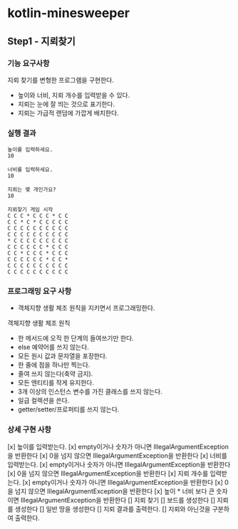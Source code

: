 # kotlin-minesweeper

## Step1 - 지뢰찾기
### 기능 요구사항
지뢰 찾기를 변형한 프로그램을 구현한다.

- 높이와 너비, 지뢰 개수를 입력받을 수 있다.
- 지뢰는 눈에 잘 띄는 것으로 표기한다.
- 지뢰는 가급적 랜덤에 가깝게 배치한다.


### 실행 결과
```text
높이를 입력하세요.
10

너비를 입력하세요.
10

지뢰는 몇 개인가요?
10

지뢰찾기 게임 시작
C C C * C C C * C C
C C * C * C C C C C
C C C C C C C C C C
C C C C C C C C C C
* C C C C C C C C C
C C C C C C * C C C
C C * C C C * C C C
C C C C C C * C C *
C C C C C C C C C C
C C C C C C C C C C

```

### 프로그래밍 요구 사항
* 객체지향 생활 체조 원칙을 지키면서 프로그래밍한다.

객체지향 생활 체조 원칙
- 한 메서드에 오직 한 단계의 들여쓰기만 한다.
- else 예약어를 쓰지 않는다.
- 모든 원시 값과 문자열을 포장한다.
- 한 줄에 점을 하나만 찍는다.
- 줄여 쓰지 않는다(축약 금지).
- 모든 엔티티를 작게 유지한다.
- 3개 이상의 인스턴스 변수를 가진 클래스를 쓰지 않는다.
- 일급 컬렉션을 쓴다.
- getter/setter/프로퍼티를 쓰지 않는다.

### 상세 구현 사항
[x] 높이를 입력받는다.
    [x] empty이거나 숫자가 아니면 IllegalArgumentException을 반환한다 
    [x] 0을 넘지 않으면 IllegalArgumentException을 반환한다
[x] 너비를 입력받는다.
    [x] empty이거나 숫자가 아니면 IllegalArgumentException을 반환한다
    [x] 0을 넘지 않으면 IllegalArgumentException을 반환한다
[x] 지뢰 개수를 입력받는다.
    [x] empty이거나 숫자가 아니면 IllegalArgumentException을 반환한다
    [x] 0을 넘지 않으면 IllegalArgumentException을 반환한다
    [x] 높이 * 너비 보다 큰 숫자이면 IllegalArgumentException을 반환한다
[] 지뢰 찾기
    [] 보드를 생성한다
    [] 지뢰를 생성한다
    [] 일반 땅을 생성한다
[] 지뢰 결과를 출력한다.
    [] 지뢰와 아닌것을 구분하여 출력한다.
